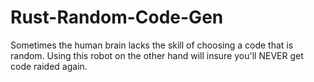 # Rust-Random-Code-Gen
Sometimes the human brain lacks the skill of choosing a code that is random. Using this robot on the other hand will insure you'll NEVER get code raided again.


